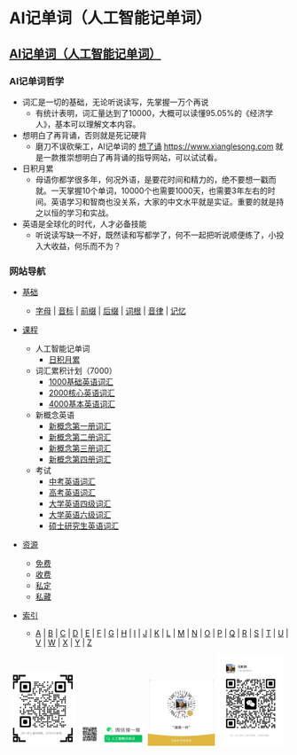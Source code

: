 # AI记单词（人工智能记单词）

## [AI记单词（人工智能记单词）](https://www.xianglesong.com)

### AI记单词哲学

* 词汇是一切的基础，无论听说读写，先掌握一万个再说
  * 有统计表明，词汇量达到了10000，大概可以读懂95.05%的《经济学人》，基本可以理解文本内容。
* 想明白了再背诵，否则就是死记硬背
  * 磨刀不误砍柴工，AI记单词的 [想了诵](https://www.xianglesong.com) <https://www.xianglesong.com> 就是一款推崇想明白了再背诵的指导网站，可以试试看。
* 日积月累
  * 母语你都学很多年，何况外语，是要花时间和精力的，绝不要想一戳而就。一天掌握10个单词，10000个也需要1000天，也需要3年左右的时间。英语学习和智商也没关系，大家的中文水平就是实证。重要的就是持之以恒的学习和实战。
* 英语是全球化的时代，人才必备技能
  * 听说读写缺一不好，既然读和写都学了，何不一起把听说顺便练了，小投入大收益，何乐而不为？

### 网站导航

* [基础](/课程/基础/README.md)
  * [字母](/课程/基础/字母/README.md) | [音标](/课程/基础/音标/README.md) | [前缀](/课程/基础/前缀/README.md) | [后缀](/课程/基础/后缀/README.md) | [词根](/课程/基础/词根/README.md) | [音律](/课程/基础/音律/README.md) | [记忆](/课程/基础/记忆/README.md)

* [课程](/课程/README.md)
  * 人工智能记单词
    * [日积月累](/课程/日积月累/README.md)
  * 词汇累积计划（7000）
    * [1000基础英语词汇](/课程/词汇累积计划/1000基础英语词汇/README.md)
    * [2000核心英语词汇](/课程/词汇累积计划/2000核心英语词汇/README.md)
    * [4000基本英语词汇](/课程/词汇累积计划/4000基本英语词汇/README.md)
  * 新概念英语
    * [新概念第一册词汇](/课程/新概念英语/新概念英语第一册/新概念英语第一册词汇/README.md)
    * [新概念第二册词汇](/课程/新概念英语/新概念英语第二册/新概念英语第二册词汇/README.md)
    * [新概念第三册词汇](/课程/新概念英语/新概念英语第三册/新概念英语第三册词汇/README.md)
    * [新概念第四册词汇](/课程/新概念英语/新概念英语第四册/新概念英语第四册词汇/README.md)
  * 考试
    * [中考英语词汇](/课程/中考/中考英语/中考英语词汇/README.md)
    * [高考英语词汇](/课程/高考/高考英语/高考英语词汇/README.md)
    * [大学英语四级词汇](/课程/大学英语四级/大学英语四级词汇/README.md)
    * [大学英语六级词汇](/课程/大学英语六级/大学英语六级词汇/README.md)
    * [硕士研究生英语词汇](/课程/考研/硕士研究生英语词汇/README.md)

* [资源](/资源/README.md)
  * [免费](/资源/免费/README.md)
  * [收费](/资源/收费/README.md)
  * [私定](/资源/私定/README.md)
  * [私藏](/资源/私藏/README.md)

* [索引](/课程/单词/README.md)
  * [A](/课程/单词/A/README.md) | [B](/课程/单词/B/README.md) | [C](/课程/单词/C/README.md) | [D](/课程/单词/D/README.md) | [E](/课程/单词/E/README.md) | [F](/课程/单词/F/README.md) | [G](/课程/单词/G/README.md) | [H](/课程/单词/H/README.md) | [I](/课程/单词/I/README.md) | [J](/课程/单词/J/README.md) | [K](/课程/单词/K/README.md) | [L](/课程/单词/L/README.md) | [M](/课程/单词/M/README.md) | [N](/课程/单词/N/README.md) | [O](/课程/单词/O/README.md) | [P](/课程/单词/P/README.md) | [Q](/课程/单词/Q/README.md) | [R](/课程/单词/R/README.md) | [S](/课程/单词/S/README.md) | [T](/课程/单词/T/README.md) | [U](/课程/单词/U/README.md) | [V](/课程/单词/V/README.md) | [W](/课程/单词/W/README.md) | [X](/课程/单词/X/README.md) | [Y](/课程/单词/Y/README.md) | [Z](/课程/单词/Z/README.md)

<img src="images/xianglesong.png" width="24%" alt="AI记单词网址"/>
<img src="images/wx_word_sub.png" width="24%" alt="AI记单词微信公众号"/>
<img src="images/wx_bonus.jpeg" width="24%" alt="请喝一杯"/>
<img src="images/wx_marulin.jpeg" width="24%" alt="马如林的微信"/>
